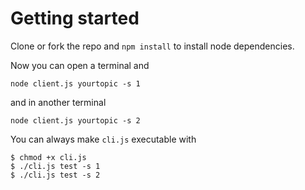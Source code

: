 
# Getting started


Clone or fork the repo and `npm install` to install node dependencies.

Now you can open a terminal and 

```
node client.js yourtopic -s 1
```

and in another terminal

```
node client.js yourtopic -s 2
```

You can always make `cli.js` executable with 
```
$ chmod +x cli.js
$ ./cli.js test -s 1
$ ./cli.js test -s 2
```
